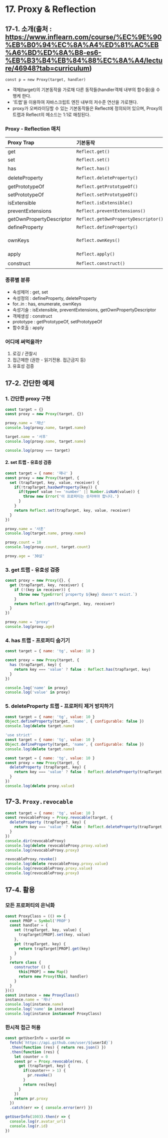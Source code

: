 # 17. Proxy & Reflection

## 17-1. 소개(출처 : https://www.inflearn.com/course/%EC%9E%90%EB%B0%94%EC%8A%A4%ED%81%AC%EB%A6%BD%ED%8A%B8-es6-%EB%B3%B4%EB%84%88%EC%8A%A4/lecture/46948?tab=curriculum)
`const p = new Proxy(target, handler)`
- 객체(target)의 기본동작을 가로채 다른 동작들(handler객체 내부의 함수들)을 수행케 한다.
- '트랩'을 이용하여 자바스크립트 엔진 내부의 저수준 연산을 가로챈다.
- proxy가 오버라이딩할 수 있는 기본동작들은 Reflect에 정의되어 있으며, Proxy의 트랩과 Reflect의 메소드는 1:1로 매칭된다.

### Proxy - Reflection 매치
Proxy Trap | 기본동작 | 오버라이드하는 대상
:-- | :-- | :--
get | `Reflect.get()` | getter
set | `Reflect.set()` | setter
has | `Reflect.has()` | in 연산자
deleteProperty | `Reflect.deleteProperty()` | delete 연산자
getPrototypeOf | `Reflect.getPrototypeOf()` | `Object.getPrototypeOf()`
setPrototypeOf | `Reflect.setPrototypeOf()` | `Object.setPrototypeOf()`
isExtensible | `Reflect.isExtensible()` | `Object.isExtensible()`
preventExtensions | `Reflect.preventExtensions()` | `Object.preventExtensions()`
getOwnPropertyDescriptor | `Reflect.getOwnPropertyDescriptor()` | `Object.getOwnPropertyDescriptor()`
defineProperty | `Reflect.defineProperty()` | `Object.defineProperty()`
ownKeys | `Reflect.ownKeys()` | `Object.keys()`, `Object.getOwnPropertyNames(),` `Object.getOwnPropertySymbols()`
apply | `Reflect.apply()` | 함수 호출시
construct | `Reflect.construct()` | new 연산자와 함께 함수 호출시


### 종류별 분류
- 속성제어 : get, set
- 속성정의 : defineProperty, deleteProperty
- for..in : has, enumerate, ownKeys
- 속성기술 : isExtensible, preventExtensions, getOwnPropertyDescriptor
- 객체생성 : construct
- prototype : getPrototypeOf, setPrototypeOf
- 함수호출 : apply

### 어디에 써먹을까?
1. 로깅 / 관찰시
2. 접근제한 (권한 - 읽기전용. 접근금지 등)
3. 유효성 검증

## 17-2. 간단한 예제

### 1. 간단한 proxy 구현
```js
const target = {}
const proxy = new Proxy(target, {})

proxy.name = '재난'
console.log(proxy.name, target.name)

target.name = '서후'
console.log(proxy.name, target.name)

console.log(proxy === target)
```

#### 2. set 트랩 - 유효성 검증
```js
const target = { name: '재나' }
const proxy = new Proxy(target, {
  set (trapTarget, key, value, receiver) {
    if(!trapTarget.hasOwnProperty(key)) {
      if(typeof value !== 'number' || Number.isNaN(value)) {
        throw new Error('이 프로퍼티는 숫자여야 합니다.')
      }
    }
    return Reflect.set(trapTarget, key, value, receiver)
  }
})

proxy.name = '사훈'
console.log(target.name, proxy.name)

proxy.count = 10
console.log(proxy.count, target.count)

proxy.age = '30살'
```

### 3. get 트랩 - 유효성 검증

```js
const proxy = new Proxy({}, {
  get (trapTarget, key, receiver) {
    if (!(key in receiver)) {
      throw new TypeError(`property ${key} doesn't exist.`)
    }
    return Reflect.get(trapTarget, key, receiver)
  }
})

proxy.name = 'proxy'
console.log(proxy.age)
```

### 4. has 트랩 - 프로퍼티 숨기기

```js
const target = { name: 'tg', value: 10 }

const proxy = new Proxy(target, {
  has (trapTarget, key) {
    return key === 'value' ? false : Reflect.has(trapTarget, key)
  }
})

console.log('name' in proxy)
console.log('value' in proxy)
```

### 5. deleteProperty 트랩 - 프로퍼티 제거 방지하기

```js
const target = { name: 'tg', value: 10 }
Object.defineProperty(target, 'name', { configurable: false })
console.log(delete target.name)
```

```js
'use strict'
const target = { name: 'tg', value: 10 }
Object.defineProperty(target, 'name', { configurable: false })
console.log(delete target.name)
```

```js
const target = { name: 'tg', value: 10 }
const proxy = new Proxy(target, {
  deleteProperty (trapTarget, key) {
    return key === 'value' ? false : Reflect.deleteProperty(trapTarget, key)
  }
})
console.log(delete proxy.value)
```

## 17-3. `Proxy.revocable`

```js
const target = { name: 'tg', value: 10 }
const revocableProxy = Proxy.revocable(target, {
  deleteProperty (trapTarget, key) {
    return key === 'value' ? false : Reflect.deleteProperty(trapTarget, key)
  }
})
console.dir(revocableProxy)
console.log(delete revocableProxy.proxy.value)
console.log(revocableProxy.proxy)

revocableProxy.revoke()
console.log(delete revocableProxy.proxy.value)
console.log(revocableProxy.proxy.value)
console.log(revocableProxy.proxy)
```

## 17-4. 활용

### 모든 프로퍼티의 은닉화
```js
const ProxyClass = (() => {
  const PROP = Symbol('PROP')
  const handler = {
    set (trapTarget, key, value) {
      trapTarget[PROP].set(key, value)
    },
    get (trapTarget, key) {
      return trapTarget[PROP].get(key)
    }
  }
  return class {
    constructor () {
      this[PROP] = new Map()
      return new Proxy(this, handler)
    }
  }
})()
const instance = new ProxyClass()
instance.name = '재나'
console.log(instance.name)
console.log('name' in instance)
console.log(instance instanceof ProxyClass)
```

### 한시적 접근 허용
```js
const getUserInfo = userId => 
  fetch(`https://api.github.com/user/${userId}`)
  .then(function (res) { return res.json() })
  .then(function (res) {
    let counter = 0
    const pr = Proxy.revocable(res, {
      get (trapTarget, key) {
		if(counter++ > 1) {
          pr.revoke()
        }
        return res[key]
      }
    })
    return pr.proxy
  })
  .catch(err => { console.error(err) })

getUserInfo(1003).then(r => {
  console.log(r.avatar_url)
  console.log(r.id)
})
```
